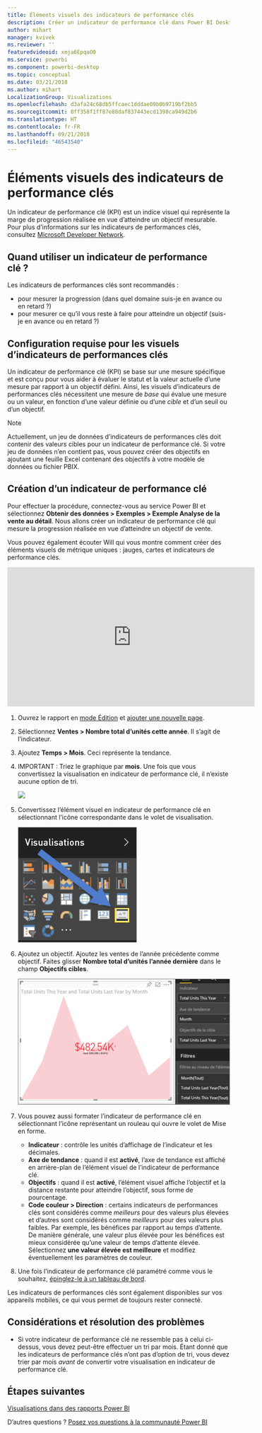 ```yaml
---
title: Éléments visuels des indicateurs de performance clés
description: Créer un indicateur de performance clé dans Power BI Desktop et le service Power BI
author: mihart
manager: kvivek
ms.reviewer: ''
featuredvideoid: xmja6EpqaO0
ms.service: powerbi
ms.component: powerbi-desktop
ms.topic: conceptual
ms.date: 03/21/2018
ms.author: mihart
LocalizationGroup: Visualizations
ms.openlocfilehash: d3afa24c68db5ffcaec1dddae09b0b9719bf2bb5
ms.sourcegitcommit: 0ff358f1ff87e88daf837443ecd1398ca949d2b6
ms.translationtype: HT
ms.contentlocale: fr-FR
ms.lasthandoff: 09/21/2018
ms.locfileid: "46543540"
---
```

# <a name="kpi-visuals"></a>Éléments visuels des indicateurs de performance clés
Un indicateur de performance clé (KPI) est un indice visuel qui représente la marge de progression réalisée en vue d’atteindre un objectif mesurable. Pour plus d’informations sur les indicateurs de performances clés, consultez [Microsoft Developer Network](https://msdn.microsoft.com/library/hh272050).

## <a name="when-to-use-a-kpi"></a>Quand utiliser un indicateur de performance clé ?
Les indicateurs de performances clés sont recommandés :

* pour mesurer la progression (dans quel domaine suis-je en avance ou en retard ?)
* pour mesurer ce qu’il vous reste à faire pour atteindre un objectif (suis-je en avance ou en retard ?)   

## <a name="kpi-visual-requirements"></a>Configuration requise pour les visuels d’indicateurs de performances clés
Un indicateur de performance clé (KPI) se base sur une mesure spécifique et est conçu pour vous aider à évaluer le statut et la valeur actuelle d’une mesure par rapport à un objectif défini. Ainsi, les visuels d’indicateurs de performances clés nécessitent une mesure de *base* qui évalue une mesure ou un valeur, en fonction d’une valeur définie ou d’une *cible* et d’un seuil ou d’un objectif.

> [!NOTE]
> Actuellement, un jeu de données d’indicateurs de performances clés doit contenir des valeurs cibles pour un indicateur de performance clé. Si votre jeu de données n’en contient pas, vous pouvez créer des objectifs en ajoutant une feuille Excel contenant des objectifs à votre modèle de données ou fichier PBIX.
> 
> 

## <a name="how-to-create-a-kpi"></a>Création d’un indicateur de performance clé
Pour effectuer la procédure, connectez-vous au service Power BI et sélectionnez **Obtenir des données > Exemples > Exemple Analyse de la vente au détail**. Nous allons créer un indicateur de performance clé qui mesure la progression réalisée en vue d’atteindre un objectif de vente.

Vous pouvez également écouter Will qui vous montre comment créer des éléments visuels de métrique uniques : jauges, cartes et indicateurs de performance clés.

<iframe width="560" height="315" src="https://www.youtube.com/embed/xmja6EpqaO0?list=PL1N57mwBHtN0JFoKSR0n-tBkUJHeMP2cP" frameborder="0" allowfullscreen></iframe>

1. Ouvrez le rapport en [mode Édition](../consumer/end-user-reading-view.md) et [ajouter une nouvelle page](../power-bi-report-add-page.md).    
2. Sélectionnez **Ventes > Nombre total d’unités cette année**.  Il s’agit de l’indicateur.
3. Ajoutez **Temps > Mois**.  Ceci représente la tendance.
4. IMPORTANT : Triez le graphique par **mois**. Une fois que vous convertissez la visualisation en indicateur de performance clé, il n’existe aucune option de tri.

    ![](media/power-bi-visualization-kpi/power-bi-sort-by-month.png)
5. Convertissez l’élément visuel en indicateur de performance clé en sélectionnant l’icône correspondante dans le volet de visualisation.
   
    ![](media/power-bi-visualization-kpi/power-bi-kpi-icon.png)
6. Ajoutez un objectif. Ajoutez les ventes de l’année précédente comme objectif. Faites glisser **Nombre total d’unités l’année dernière** dans le champ **Objectifs cibles**.
   
    ![](media/power-bi-visualization-kpi/power-bi-kpi.png)
7. Vous pouvez aussi formater l’indicateur de performance clé en sélectionnant l’icône représentant un rouleau qui ouvre le volet de Mise en forme.
   
   * **Indicateur** : contrôle les unités d’affichage de l’indicateur et les décimales.
   * **Axe de tendance** : quand il est **activé**, l’axe de tendance est affiché en arrière-plan de l’élément visuel de l’indicateur de performance clé.  
   * **Objectifs** : quand il est **activé**, l’élément visuel affiche l’objectif et la distance restante pour atteindre l’objectif, sous forme de pourcentage.
   * **Code couleur > Direction** : certains indicateurs de performances clés sont considérés comme *meilleurs* pour des valeurs plus élevées et d’autres sont considérés comme *meilleurs* pour des valeurs plus faibles. Par exemple, les bénéfices par rapport au temps d’attente. De manière générale, une valeur plus élevée pour les bénéfices est mieux considérée qu’une valeur de temps d’attente élevée. Sélectionnez **une valeur élevée est meilleure** et modifiez éventuellement les paramètres de couleur.

1. Une fois l’indicateur de performance clé paramétré comme vous le souhaitez, [épinglez-le à un tableau de bord](../service-dashboard-pin-tile-from-report.md).

Les indicateurs de performances clés sont également disponibles sur vos appareils mobiles, ce qui vous permet de toujours rester connecté.

## <a name="considerations-and-troubleshooting"></a>Considérations et résolution des problèmes
* Si votre indicateur de performance clé ne ressemble pas à celui ci-dessus, vous devez peut-être effectuer un tri par mois. Étant donné que les indicateurs de performance clés n’ont pas d’option de tri, vous devez trier par mois *avant* de convertir votre visualisation en indicateur de performance clé.

## <a name="next-steps"></a>Étapes suivantes

[Visualisations dans des rapports Power BI](power-bi-report-visualizations.md)

D’autres questions ? [Posez vos questions à la communauté Power BI](http://community.powerbi.com/)

